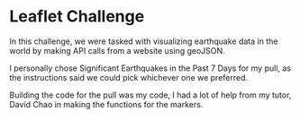 # Leaflet Challenge

In this challenge, we were tasked with visualizing earthquake data in the world by making API calls from a website using geoJSON.

I personally chose Significant Earthquakes in the Past 7 Days for my pull, as the instructions said we could pick whichever one we preferred.

Building the code for the pull was my code, I had a lot of help from my tutor, David Chao in making the functions for the markers.
